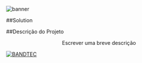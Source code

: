 ![banner](https://user-images.githubusercontent.com/54637218/93024875-e9eed400-f5cf-11ea-92ee-9f3681f09962.png)

##Solution

##Descrição do Projeto
<p align="center">Escrever uma breve descrição<p>
  
  [![BANDTEC](https://img.shields.io/badge/license-BANDTEC-#00BDD0.svg)](http://www.digitalschool.com.br/faculdade/#)

  

